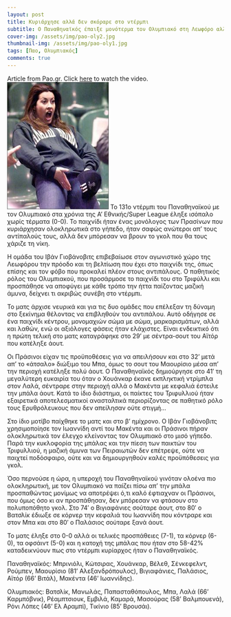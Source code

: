 ```yaml
---
layout: post
title: Κυριάρχησε αλλά δεν σκόραρε στο ντέρμπι
subtitle: Ο Παναθηναϊκός έπαιξε μονότερμα τον Ολυμπιακό στη Λεωφόρο αλλά έμεινε στο 0-0
cover-img: /assets/img/pao-oly2.jpg
thumbnail-img: /assets/img/pao-oly1.jpg
tags: [Παο, Ολυμπιακός]
comments: true
---
```

Article from Pao.gr.
Click [here](https://www.youtube.com/watch?v=aYeJpKDbQbY)  to watch the video. 
![parta](/assets/img/parta.jpg)
Το 131ο ντέρμπι του Παναθηναϊκού με τον Ολυμπιακό στα χρόνια της Α’ Εθνικής/Super League έληξε ισόπαλο χωρίς τέρματα (0-0). Το παιχνίδι ήταν ένας μονόλογος των 
Πρασίνων που κυριάρχησαν ολοκληρωτικά στο γήπεδο, ήταν σαφώς ανώτεροι απ’ τους αντίπαλούς τους, αλλά δεν μπόρεσαν να βρουν το γκολ που θα τους χάριζε τη νίκη.

Η ομάδα του Ιβάν Γιοβάνοβιτς επιβεβαίωσε στον αγωνιστικό χώρο της Λεωφόρου την πρόοδο και τη βελτίωση που έχει στο παιχνίδι της, όπως επίσης και τον φόβο που 
προκαλεί πλέον στους αντιπάλους. Ο παθητικός ρόλος του Ολυμπιακού, που προσάρμοσε το παιχνίδι του στο Τριφύλλι και προσπάθησε να αποφύγει με κάθε τρόπο την ήττα
παίζοντας μαζική άμυνα, δείχνει τι ακριβώς συνέβη στο ντέρμπι.

Το ματς άρχισε νευρικά και για τις δυο ομάδες που επέλεξαν τη δύναμη στο ξεκίνημα θέλοντας να επιβληθούν του αντιπάλου. Αυτό οδήγησε σε ένα παιχνίδι κέντρου, 
μονομαχιών σώμα με σώμα, μαρκαρισμάτων, αλλά και λαθών, ενώ οι αξιόλογες φάσεις ήταν ελάχιστες. Είναι ενδεικτικό ότι η πρώτη τελική στο ματς καταγράφηκε στο 29’
με σέντρα-σουτ του Αϊτόρ που κατέληξε άουτ.

Οι Πράσινοι είχαν τις προϋποθέσεις για να απειλήσουν και στο 32’ μετά απ’ το «άτσαλο» διώξιμο του Μπα, όμως το σουτ του Μαουρίσιο μέσα απ’ την περιοχή κατέληξε πολύ άουτ.
Ο Παναθηναϊκός δημιούργησε στο 41′ τη μεγαλύτερη ευκαιρία του όταν ο Χουάνκαρ έκανε εκπληκτική ντρίμπλα στον Λαλά, σέντραρε στην περιοχή αλλά ο Μακέντα με κεφαλιά 
έστειλε την μπάλα άουτ. Κατά το ίδιο διάστημα, οι παίκτες του Τριφυλλιού ήταν εξαιρετικά αποτελεσματικοί ανασταλτικά περιορίζοντας σε παθητικό ρόλο τους Ερυθρόλευκους
που δεν απείλησαν ούτε στιγμή…

Στο ίδιο μοτίβο παίχθηκε το ματς και στο β’ ημίχρονο. Ο Ιβάν Γιοβάνοβιτς χρησιμοποίησε τον Ιωαννίδη αντί του Μακέντα και οι Πράσινοι πήραν ολοκληρωτικά τον έλεγχο 
κλείνοντας τον Ολυμπιακό στο μισό γήπεδο. Παρά την κυκλοφορία της μπάλας και την πίεση των παικτών του Τριφυλλιού, η μαζική άμυνα των Πειραιωτών δεν επέτρεψε, ούτε 
να παιχτεί ποδόσφαιρο, ούτε και να δημιουργηθούν καλές προϋπόθεσεις για γκολ.

Όσο περνούσε η ώρα, η υπεροχή του Παναθηναϊκού γινόταν ολοένα πιο ολοκληρωτική, με τον Ολυμπιακό να παίζει πίσω απ’ την μπάλα προσπαθώντας μονίμως να αποτρέψει ό,τι
καλό έφτιαχναν οι Πράσινοι, που όμως όσο κι αν προσπάθησαν, δεν μπόρεσαν να φτάσουν στο πολυποπόθητο γκολ. Στο 74′ ο Βιγιαφάνιες σούταρε άουτ, στο 80′ ο Βατσλίκ έδιωξε
σε κόρνερ την κεφαλιά του Ιωαννίδη που κόντραρε και στον Μπα και στο 80′ ο Παλάσιος σούταρε ξανά άουτ.

Το ματς έληξε στο 0-0 αλλά οι τελικές προσπάθειες (7-1), τα κόρνερ (6-0), τα οφσάιντ (5-0) και η κατοχή της μπάλας που ήταν στο 58-42% καταδεικνύουν πως στο ντέρμπι
κυρίαρχος ήταν ο Παναθηναϊκός.

Παναθηναϊκός: Μπρινιόλι, Κώτσιρας, Χουάνκαρ, Βέλεθ, Σένκεφελντ, Ρούμπεν, Μαουρίσιο (81’ Αλεξανδρόπουλος), Βιγιαφάνιες, Παλάσιος, Αϊτόρ (66’ Βιτάλ), Μακέντα (46’ Ιωαννίδης).

Ολυμπιακός: Βατσλίκ, Μανωλάς, Παπασταθόπουλος, Μπα, Λαλά (66’ Καρμπόβνικ), Ρέαμπτσιουκ, Εμβιλά, Καμαρά, Μασούρας (58’ Βαλμπουενά), Ρόνι Λόπες (46’ Ελ Αραμπί), Τικίνιο (85’ Βρουσάι).
